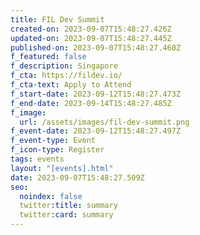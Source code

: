 ```yaml
---
title: FIL Dev Summit
created-on: 2023-09-07T15:48:27.426Z
updated-on: 2023-09-07T15:48:27.445Z
published-on: 2023-09-07T15:48:27.460Z
f_featured: false
f_description: Singapore
f_cta: https://fildev.io/
f_cta-text: Apply to Attend
f_start-date: 2023-09-12T15:48:27.473Z
f_end-date: 2023-09-14T15:48:27.485Z
f_image:
  url: /assets/images/fil-dev-summit.png
f_event-date: 2023-09-12T15:48:27.497Z
f_event-type: Event
f_icon-type: Register
tags: events
layout: "[events].html"
date: 2023-09-07T15:48:27.509Z
seo:
  noindex: false
  twitter:title: summary
  twitter:card: summary
---
```

